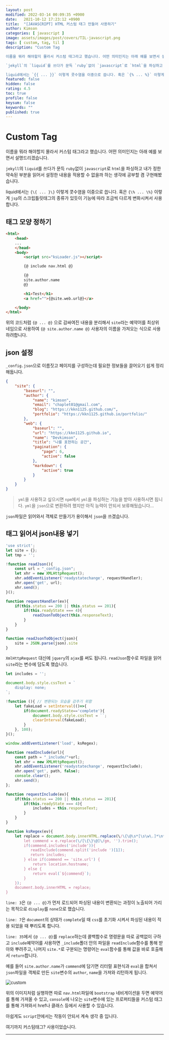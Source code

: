 ```yaml
---
layout: post
modified: 2022-03-14 00:09:35 +0900
date:   2021-10-12 17:23:12 +0900
title:  "[JAVASCRIPT] HTML 커스텀 태그 만들어 사용하기"
author: Kimson
categories: [ javascript ]
image: assets/images/post/covers/TIL-javascript.png
tags: [ custom, tag, til ]
description: "Custom Tag

이름을 뭐라 해야할지 몰라서 커스텀 태그라고 했습니다. 어떤 의미인지는 아래 예를 보면서 설명드리겠습니다.

`jekyll`의 `liquid`를 쓰다가 문득 `ruby`없이 `javascript`로 `html`을 파싱하고 내가 정한 약속된 부분을 읽어서 설정한 내용을 적용할 수 없을까 하는 생각에 공부할 겸 구현해봤습니다.

liquid에서는 `{{ ... }}` 이렇게 콧수염을 이중으로 씁니다. 혹은 `{% ... %}` 이렇게 `jsp`의 스크립틀릿태그의 종류가 있듯이 기능에 따라 조금씩 다르게 변화시켜서 사용합니다."
featured: false
hidden: false
rating: 4.5
toc: true
profile: false
keysum: false
keywords: ""
published: true
---
```


# Custom Tag

이름을 뭐라 해야할지 몰라서 커스텀 태그라고 했습니다. 어떤 의미인지는 아래 예를 보면서 설명드리겠습니다.

`jekyll`의 `liquid`를 쓰다가 문득 `ruby`없이 `javascript`로 `html`을 파싱하고 내가 정한 약속된 부분을 읽어서 설정한 내용을 적용할 수 없을까 하는 생각에 공부할 겸 구현해봤습니다.

liquid에서는 `{\{ ... }\}` 이렇게 콧수염을 이중으로 씁니다. 혹은 `{\% ... \%}` 이렇게 `jsp`의 스크립틀릿태그의 종류가 있듯이 기능에 따라 조금씩 다르게 변화시켜서 사용합니다.

## 태그 모양 정하기

```html
<html>
    <head>
    ...
    </head>
    <body>
        <script src="ksLoader.js"></script>

        {@ include nav.html @}

        {@
        site.author.name
        @}

        <h1>Test</h1>
        <a href="">{@site.web.url@}</a>

    </body>
</html>
```

위의 코드처럼 `{@ ... @}` 으로 감싸여진 내용을 분리해서 `site`라는 예약어를 최상위 네임으로 사용하여 `{@ site.author.name @}` 사용자의 이름을 가져오는 식으로 사용하려합니다.

## json 설정

`_config.json`으로 이름짓고 페이지를 구성하는데 필요한 정보들을 끌어오기 쉽게 정리해둡니다.

```json
{
    "site": {
        "baseurl": "",
        "author": {
            "name": "kimson",
            "email": "chaplet01@gmail.com",
            "blog": "https://kkn1125.github.com/",
            "portfolio": "https://kkn1125.github.io/portfolio/"
        },
        "web": {
            "baseurl": "",
            "url": "https://kkn1125.github.io",
            "name": "Devkimson",
            "title": "나를 표현하는 공간",
            "pagination": {
                "page": 6,
                "active": false
            },
            "markdown": {
                "active": true
            }
        }
    }
}
```

> `yml`을 사용하고 싶으시면 `npm`에서 `yml`을 파싱하는 기능을 받아 사용하시면 됩니다. `yml`을 `json`으로 변환하려 했지만 아직 능력이 안되서 보류해뒀습니다...

`json`파일은 읽어와서 객체로 만들기가 용이해서 `json`을 쓰겠습니다.

## 태그 읽어서 json내용 넣기

```javascript
'use strict';
let site = {};
let tmp = '';

!function readJson(){
    const url = "_config.json";
    let xhr = new XMLHttpRequest();
    xhr.addEventListener('readystatechange', requestHandler);
    xhr.open('get', url);
    xhr.send();
}();

function requestHandler(ev){
    if(this.status == 200 || this.status == 201){
        if(this.readyState === 4){
            readJsonToObject(this.responseText);
        }
    }
}

function readJsonToObject(json){
    site = JSON.parse(json).site
}
```

`XmlHttpRequest` 대신에 `jquery`의 `ajax`를 써도 됩니다. `readJson`함수로 파일을 읽어 `site`라는 변수에 담도록 했습니다.

```javascript
let includes = '';

document.body.style.cssText = `
    display: none;
`;

!function (){ // 변환되는 모습을 감추기 위함
    let fakeLoad = setInterval(()=>{
        if(document.readyState=='complete'){
            document.body.style.cssText = ``;
            clearInterval(fakeLoad);
        }
    }, 100);
}();

window.addEventListener('load', ksRegex);

function readInclude(url){
    const path = "_include/"+url;
    let xhr = new XMLHttpRequest();
    xhr.addEventListener('readystatechange', requestInclude);
    xhr.open('get', path, false);
    console.clear();
    xhr.send();
};

function requestInclude(ev){
    if(this.status == 200 || this.status == 201){
        if(this.readyState === 4){
            includes = this.responseText;
        }
    }
}

function ksRegex(ev){
    let replace = document.body.innerHTML.replace(\/\{\@\s*[\s\w\.]*\n*\s*\@\}\/gim, e=>{
        let commend = e.replace(\/[\{\}\@]\/gm, '').trim();
        if(commend.includes('include')){
           readInclude(commend.split('include ')[1]);
           return includes;
        } else if(commend == 'site.url') {
            return location.hostname;
        } else {
            return eval(`${commend}`);
        }
    });
    document.body.innerHTML = replace;
}
```

`line: 3`은 `{@ ... @}`가 먼저 로드되어 파싱된 내용이 변환되는 과정이 노출되어 가리는 목적으로 `display`를 `none`으로 했습니다.

`line: 7`은 `document`의 상태가 `complete`일 때 `css`를 초기화 시켜서 파싱된 내용이 적용 되었을 때 뿌리도록 합니다.

`line: 35`에서 `{@ ... @}`를 `replace`하는데 콜백함수로 명령문을 따로 공백없이 구하고 `include`예약어를 사용하면 `_include`폴더 안의 파일을 `readInclude`함수를 통해 받아와 뿌려주고, 나머지 `site.*`로 구분되는 명령어는 `eval`함수를 통해 값을 바로 호출해서 `return`합니다.

예를 들어 `site.author.name`가 `commend`에 담기면 리터럴 표현식과 `eval`을 합쳐서 `json`파일을 객체로 만든 `site`변수의 `author`, `name`을 가져와 리턴하게 됩니다.

![custom]({{site.baseurl}}/assets/images/post/customTag/custom01.png)

위의 이미지처럼 실행하면 따로 `nav.html`파일에 `bootstrap` 네비게이션을 두면 예약어를 통해 가져올 수 있고, `console`에 나오는 `site`변수에 있는 프로퍼티들을 커스텀 태그를 통해 가져와서 href나 클래스 등에서 사용할 수 있습니다.

아쉽게도 `script`안에서는 작동이 안되서 계속 생각 중 입니다.

여기까지 커스텀태그? 사용이었습니다.

-----